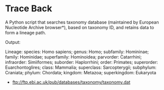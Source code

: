 # Trace Back

A Python script that searches taxonomy database (maintained by European Nucleotide Archive browser*), based on taxonomy ID, and retains data to form a lineage path.

Output: 

Lineage: species: Homo sapiens; genus: Homo; subfamily: Homininae; family: Hominidae; superfamily: Hominoidea; parvorder: Catarrhini; infraorder: Simiiformes; suborder: Haplorrhini; order: Primates; superorder: Euarchontoglires; class: Mammalia; superclass: Sarcopterygii; subphylum: Craniata; phylum: Chordata; kingdom: Metazoa; superkingdom: Eukaryota

* ftp://ftp.ebi.ac.uk/pub/databases/taxonomy/taxonomy.dat
